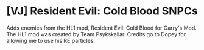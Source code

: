 # [VJ] Resident Evil: Cold Blood SNPCs
 Adds enemies from the HL1 mod, Resident Evil: Cold Blood for Garry's Mod. The HL1 mod was created by Team Psykskallar. 
 Credits go to Dopey for allowing me to use his RE particles.
